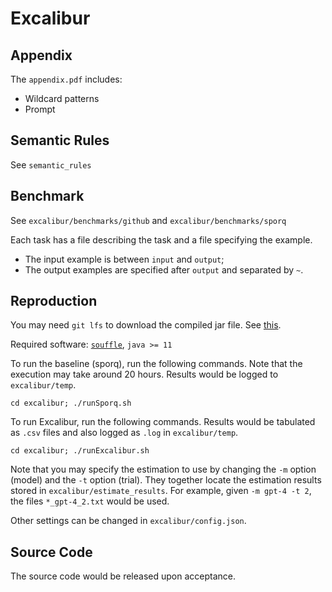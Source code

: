 # Excalibur

## Appendix
The `appendix.pdf` includes:
* Wildcard patterns
* Prompt

## Semantic Rules
See `semantic_rules`

## Benchmark
See `excalibur/benchmarks/github` and `excalibur/benchmarks/sporq`

Each task has a file describing the task and a file specifying the example.
* The input example is between `input` and `output`;
* The output examples are specified after `output` and separated by `~`.

## Reproduction

You may need `git lfs` to download the compiled jar file. See [this](https://git-lfs.com/).

Required software: [`souffle`](https://souffle-lang.github.io/install), `java >= 11`

To run the baseline (sporq), run the following commands. Note that the execution may take around 20 hours. Results would be logged to `excalibur/temp`.
```
cd excalibur; ./runSporq.sh
```

To run Excalibur, run the following commands. Results would be tabulated as `.csv` files and also logged as `.log` in `excalibur/temp`.
```
cd excalibur; ./runExcalibur.sh
```
Note that you may specify the estimation to use by changing the `-m` option (model) and the `-t` option (trial).
They together locate the estimation results stored in `excalibur/estimate_results`.
For example, given `-m gpt-4 -t 2`, the files `*_gpt-4_2.txt` would be used.

Other settings can be changed in `excalibur/config.json`.

## Source Code
The source code would be released upon acceptance.
